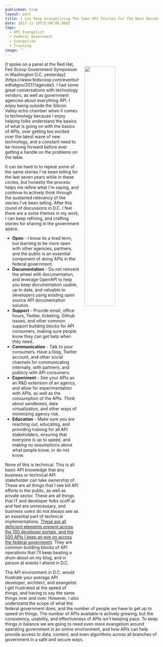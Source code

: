 ```yaml
---
published: true
layout: post
title: I Can Keep Evangelizing The Same API Stories For The Next Decade In Government
date: 2017-11-10T15:00:00.000Z
tags:
  - API Evangelist
  - Federal Government
  - Evangelism
  - Training
image: ''
---
```

<p><img src="http://kinlane-productions.s3.amazonaws.com/algorotoscope/builder/filtered/34_33_700_500_0_max_0_1_1.jpg" align="right" width="45%" style="padding: 15px;" /></p>[I spoke on a panel at the Red Hat, Fed Scoop Government Symposium in Washington D.C. yesterday](https://www.fedscoop.com/events/redhatgov/2017/agenda/). I had some great conversations with technology vendors, as well as government agencies about everything API. I enjoy being outside the Silicon Valley echo chamber when it comes to technology because I enjoy helping folks understand the basics of what is going on with the basics of APIs, over getting too excited over the latest wave of new technology, and a constant need to be moving forward before ever getting a handle on the problems on the table.

It can be hard to to repeat some of the same stories I've been telling for the last seven years while in these circles, but honestly the process helps me refine what I'm saying, and continue to actively think through the sustained relevancy of the stories I've been telling. After this round of discussions in D.C. I feel there are a some themes in my work, I can keep refining, and crafting stories for sharing in the government space.

- **Open** - I know its a tired term, but learning to be more open with other agencies, partners, and the public is an essential component of doing APIs in the federal government.
- **Documentation** - Do not reinvent the wheel with documentation, and leverage OpenAPI to help you keep documentation usable, up to date, and valuable to developers using existing open source API documentation solution.
- **Support** - Provide email, office hours, Twitter, ticketing, Github issues, and other common support building blocks for API consumers, making sure people know they can get help when they need.
- **Communication** - Talk to your consumers. Have a blog, Twitter account, and other social channels for communicating internally, with partners, and publicly with API consumers.
- **Experiment** - See your APIs as an R&D extension of an agency, and allow for experimentation with APIs, as well as the consumption of the APIs. Think about sandboxes, data virtualization, and other ways of minimizing agency risk.
- **Education** - Make sure you are reaching out, educating, and providing training for all API stakeholders, ensuring that everyone is up to speed, and making no assumptions about what people know, or do not know.

None of this is technical. This is all basic API knowledge that any business or technical API stakeholder can take ownership of. These are all things that I see kill API efforts in the public, as well as private sector. These are all things that IT and developer folks scoff at and feel are unnecessary, and business users do not always see as an essential part of technical implementations. [These are all deficient elements present across the 100 developer portals, and the 500 APIs I keep an eye on across the federal government](http://apievangelist.com/2017/07/27/state-of-apis-in-the-federal-government/). They are common building blocks of API operations that I'll keep beating a drum about on my blog, and in person at events I attend in D.C.

The API environment in D.C. would frustrate your average API developer, architect, and evangelist. I get frustrated at the speed of things, and having to say the same things over and over. However, I also understand the scope of what the federal government does, and the number of people we have to get up to speed on things. The number of APIs available is actively growing, but the consistency, usability, and effectiveness of APIs isn't keeping pace. To keep things in balance we are going to need even more evangelism around operating government in an online environment, and how APIs can help provide access to data, content, and even algorithms across all branches of government in a safe and secure ways.
